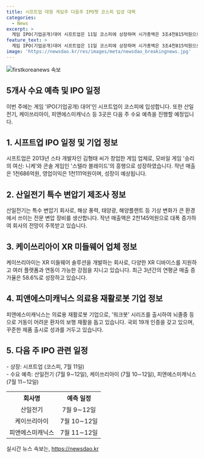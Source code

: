 ```yaml
---
title: 시프트업 대형 게임주 다음주 IPO챗 코스피 입성 대목
categories:
  - News
excerpt: >
  게임 IPO(기업공개)대어 시프트업은 11일 코스피에 상장하며 시가총액은 3조4천815억원으로, 게임사 중 4위 규모다. 승리의 여신: 니케 등의 흥행으로 개발 실력을 인정받았으며, 올해 실적도 성장이 예상된다. 또한, 특수 변압기 회사인 산일전기는 선진국 시장에서 노후화된 전략 인프라를 교체하는 작업이 활발하여 회사의 전망이 주목받고, 케이쓰리아이와 피앤에스미캐닉스도 성장이 예상된다.
feature_text: >
  게임 IPO(기업공개)대어 시프트업은 11일 코스피에 상장하며 시가총액은 3조4천815억원으로, 게임사 중 4위 규모다. 승리의 여신: 니케 등의 흥행으로 개발 실력을 인정받았으며, 올해 실적도 성장이 예상된다. 또한, 특수 변압기 회사인 산일전기는 선진국 시장에서 노후화된 전략 인프라를 교체하는 작업이 활발하여 회사의 전망이 주목받고, 케이쓰리아이와 피앤에스미캐닉스도 성장이 예상된다.
image: 'https://newsdao.kr/res/images/meta/newsdao_breakingnews.jpg'
---
```


<p><img src="https://newsdao.kr/res/images/meta/newsdao_breakingnews.jpg" alt="firstkoreanews 속보" /></p>

<h2 data-ke-size="size26">5개사 수요 예측 및 IPO 일정</h2>

<p data-ke-size="size16">이번 주에는 게임 'IPO(기업공개) 대어'인 시프트업이 코스피에 입성합니다. 또한 산일전기, 케이쓰리아이, 피앤에스미캐닉스 등 3곳은 다음 주 수요 예측을 진행할 예정입니다.</p>

<h2 data-ke-size="size22">1. 시프트업 IPO 일정 및 기업 정보</h2>

<p data-ke-size="size16">시프트업은 2013년 스타 개발자인 김형태 씨가 창업한 게임 업체로, 모바일 게임 '승리의 여신: 니케'와 콘솔 게임인 '스텔라 블레이드'의 흥행으로 성장하였습니다. 작년 매출은 1천686억원, 영업이익은 1천111억원이며, 성장이 예상됩니다.</p>

<h2 data-ke-size="size22">2. 산일전기 특수 변압기 제조사 정보</h2>

<p data-ke-size="size16">산일전기는 특수 변압기 회사로, 해상 풍력, 태양광, 해양플랜트 등 기상 변화가 큰 환경에서 쓰이는 전문 변압 장비를 생산합니다. 작년 매출액은 2천145억원으로 대폭 증가하여 회사의 전망이 주목받고 있습니다.</p>

<h2 data-ke-size="size22">3. 케이쓰리아이 XR 미들웨어 업체 정보</h2>

<p data-ke-size="size16">케이쓰리아이는 XR 미들웨어 솔루션을 개발하는 회사로, 다양한 XR 디바이스를 지원하고 여러 플랫폼과 연동이 가능한 강점을 지니고 있습니다. 최근 3년간의 연평균 매출 증가율은 58.6%로 성장하고 있습니다. </p>

<h2 data-ke-size="size22">4. 피앤에스미캐닉스 의료용 재활로봇 기업 정보</h2>

<p data-ke-size="size16">피앤에스미캐닉스는 의료용 재활로봇 기업으로, '워크봇' 시리즈를 출시하여 뇌졸중 등으로 거동이 어려운 환자의 보행 재활을 돕고 있습니다. 국외 19개 인증을 갖고 있으며, 꾸준한 제품 출시로 성과를 거두고 있습니다.</p>

<h2 data-ke-size="size22">5. 다음 주 IPO 관련 일정</h2>

<p data-ke-size="size16">- 상장: 시프트업 (코스피, 7월 11일)<br>- 수요 예측: 산일전기 (7월 9∼12일), 케이쓰리아이 (7월 10∼12일), 피앤에스미캐닉스 (7월 11∼12일)</p>

<table>
    <tr>
        <th style="text-align: center;">회사명</th>
        <th style="text-align: center;">예측 일정</th>
    </tr>
    <tr>
        <td style="text-align: center;">산일전기</td>
        <td style="text-align: center;">7월 9∼12일</td>
    </tr>
    <tr>
        <td style="text-align: center;">케이쓰리아이</td>
        <td style="text-align: center;">7월 10∼12일</td>
    </tr>
    <tr>
        <td style="text-align: center;">피앤에스미캐닉스</td>
        <td style="text-align: center;">7월 11∼12일</td>
    </tr>
</table>
실시간 뉴스 속보는, <a href="https://newsdao.kr" rel="dofollow">https://newsdao.kr</a>


